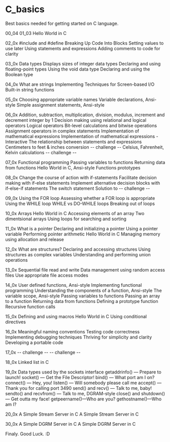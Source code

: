 # C_basics
Best basics needed for getting started on C language.

00_04 01_03
Hello World in C 

02_0x
#include and #define
Breaking Up Code Into Blocks
Setting values to use later
Using statements and expressions
Adding comments to code for clarity

03_0x
Data types
Displays sizes of integer data types
Declaring and using floating-point types
Using the void data type
Declaring and using the Boolean type

04_0x
What are strings
Implementing Techniques for Screen-based I/O
Built-in string functions

05_0x
Choosing appropriate variable names
Variable declarations, Ansi-style
Simple assignment statements, Ansi-style

06_0x
Addition, subtraction, multiplication, division, modulus, increment and decrement integer by 1
Decision making using relational and logical operators
Logical operators
Bit-level calculations and bitwise operations
Assignment operators in complex statements
Implementation of mathematical expressions
Implementation of mathematical expressions - Interactive
The relationship between statements and expressions
Centimeters to feet & inches conversion -- challenge --
Celsius, Fahrenheit, Kelvin calculations -- challenge --

07_0x
Functional programming
Passing variables to functions
Returning data from functions
Hello World in C, Ansi-style
Functions prototypes

08_0x
Change the course of action with if-statements
Facilitate decision making with if-else statements
Implement alternative decision blocks with if-else-if statements
The switch statement
Solution to  -- challenge --

09_0x
Using the FOR loop
Assessing whether a FOR loop is appropriate
Using the WHILE loop
WHILE vs DO-WHILE loops
Breaking out of loops

10_0x
Arrays
Hello World in C
Accessing elements of an array
Two dimentsional arrays
Using loops for searching and sorting

11_0x
What is a pointer
Declaring and initializing a pointer
Using a pointer variable
Performing pointer arithmetic
Hello World in C
Managing memory using allocation and release

12_0x
What are structures?
Declaring and accessing structures
Using structures as complex variables
Understanding and performing union operations

13_0x
Sequential file read and write
Data management using random access files
Use appropriate file access modes

14_0x
User defined functions, Ansi-style
Implementing functional programming
Understanding the components of a function, Ansi-style
The variable scope, Ansi-style
Passing variables to functions
Passing an array to a function
Returning data from functions
Defining a prototype function
Recursive function calls

15_0x
Defining and using macros
Hello World in C
Using conditional directives

16_0x
Meaningful naming conventions
Testing code correctness
Implementing debugging techniques
Thriving for simplicity and clarity
Developing a portable code

17_0x
-- challenge --
-- challenge --

18_0x
Linked list in C

19_0x
Data types used by the sockets interface
getaddrinfo() — Prepare to launch!
socket() — Get the File Descriptor!
bind() — What port am I on?
connect() — Hey, you!
listen() — Will somebody please call me
accept() — Thank you for calling port 3490
send() and recv() — Talk to me, baby!
sendto() and recvfrom() — Talk to me, DGRAM-style
close() and shutdown() — Get outta my face!
getpeername()—Who are you?
gethostname()—Who am I?

20_0x
A Simple Stream Server in C
A Simple Stream Server in C

30_0x
A Simple DGRM Server in C
A Simple DGRM Server in C

Finaly. Good Luck. :D
